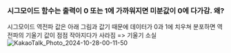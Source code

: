 
### 시그모이드 함수는 출력이 0 또는 1에 가까워지면 미분값이 0에 다가감. 왜?
시그모이드 역전파 값은 아래 그림과 값기 때문에
데이터가 0과 1에 치우쳐 분포하면 역전파의 기울기 값이 점점 작아지다가 사라짐
=> 기울기 소실
![KakaoTalk_Photo_2024-10-28-00-11-50](https://github.com/user-attachments/assets/21f17f8c-1258-4e51-b7d6-e9b2bf6ef8c8)
